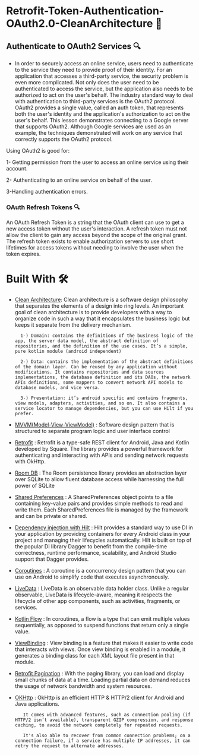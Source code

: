 
# Retrofit-Token-Authentication-OAuth2.0-CleanArchitecture 📱 

## Authenticate to OAuth2 Services 🔍

- In order to securely access an online service, users need to authenticate to the service they need to provide proof of their identity. For an application that accesses a third-party service, the security problem is even more complicated. 
Not only does the user need to be authenticated to access the service, but the application also needs to be authorized to act on the user's behalf.
The industry standard way to deal with authentication to third-party services is the OAuth2 protocol. OAuth2 provides a single value, called an auth token, that represents both the user's identity and the application's authorization to act on the user's behalf. 
This lesson demonstrates connecting to a Google server that supports OAuth2. Although Google services are used as an example, the techniques demonstrated will work on any service that correctly supports the OAuth2 protocol.

Using OAuth2 is good for:

1- Getting permission from the user to access an online service using their account.

2- Authenticating to an online service on behalf of the user.

3-Handling authentication errors.  

### OAuth Refresh Tokens 🔍

An OAuth Refresh Token is a string that the OAuth client can use to get a new access token without the user's interaction.
A refresh token must not allow the client to gain any access beyond the scope of the original grant. 
The refresh token exists to enable authorization servers to use short lifetimes for access tokens without needing to involve the user when the token expires.


# Built With 🛠

* [Clean Architecture](https://blog.cleancoder.com/uncle-bob/2012/08/13/the-clean-architecture.html):  Clean architecture is a software design philosophy that separates the elements of a design into ring levels. An important goal of clean architecture is to provide developers with a way to organize code in such a way that it encapsulates the business logic but keeps it separate from the delivery mechanism. 

        1-) Domain: contains the definitions of the business logic of the app, the server data model, the abstract definition of repositories, and the definition of the use cases. It’s a simple, pure kotlin module (android independent)

        2-) Data: contains the implementation of the abstract definitions of the domain layer. Can be reused by any application without modifications. It contains repositories and data sources implementations, the database definition and its DAOs, the network APIs definitions, some mappers to convert network API models to database models, and vice versa.

        3-) Presentation: it’s android specific and contains fragments, view models, adapters, activities, and so on. It also contains a service locator to manage dependencies, but you can use Hilt if you prefer.


* [MVVM(Model-View-ViewModel)](https://www.digitalocean.com/community/tutorials/android-mvvm-design-pattern) : Software design pattern that is structured to separate program logic and user interface control

* [Retrofit](https://square.github.io/retrofit/) : Retrofit is a type-safe REST client for Android, Java and Kotlin developed by Square. The library provides a powerful framework for authenticating and interacting with APIs and sending network requests with OkHttp.

* [Room DB](https://developer.android.com/training/data-storage/room) : The Room persistence library provides an abstraction layer over SQLite to allow fluent database access while harnessing the full power of SQLite

* [Shared Preferences](https://developer.android.com/training/data-storage/shared-preferences) : A SharedPreferences object points to a file containing key-value pairs and provides simple methods to read and write them. Each SharedPreferences file is managed by the framework and can be private or shared.

* [Dependency injection with Hilt](https://developer.android.com/training/dependency-injection/hilt-android) : Hilt provides a standard way to use DI in your application by providing containers for every Android class in your project and managing their lifecycles automatically. Hilt is built on top of the popular DI library Dagger to benefit from the compile-time correctness, runtime performance, scalability, and Android Studio support that Dagger provides.

* [Coroutines](https://developer.android.com/kotlin/coroutines?hl=en) : A coroutine is a concurrency design pattern that you can use on Android to simplify code that executes asynchronously.

* [LiveData](https://developer.android.com/topic/libraries/architecture/livedata) : LiveData is an observable data holder class. Unlike a regular observable, LiveData is lifecycle-aware, meaning it respects the lifecycle of other app components, such as activities, fragments, or services. 

* [Kotlin Flow](https://developer.android.com/kotlin/flow?hl=en) : In coroutines, a flow is a type that can emit multiple values sequentially, as opposed to suspend functions that return only a single value. 

* [ViewBinding](https://developer.android.com/topic/libraries/view-binding) : View binding is a feature that makes it easier to write code that interacts with views. Once view binding is enabled in a module, it generates a binding class for each XML layout file present in that module. 

* [Retrofit Pagination](https://medium.com/nerd-for-tech/pagination-in-android-with-paging-3-retrofit-and-kotlin-flow-2c2454ff776e) : With the paging library, you can load and display small chunks of data at a time. Loading partial data on demand reduces the usage of network bandwidth and system resources. 

* [OKHttp](https://www.baeldung.com/guide-to-okhttp) : OkHttp is an efficient HTTP & HTTP/2 client for Android and Java applications.

         It comes with advanced features, such as connection pooling (if HTTP/2 isn’t available), transparent GZIP compression, and response caching, to avoid the network completely for repeated requests.

         It's also able to recover from common connection problems; on a connection failure, if a service has multiple IP addresses, it can retry the request to alternate addresses.




